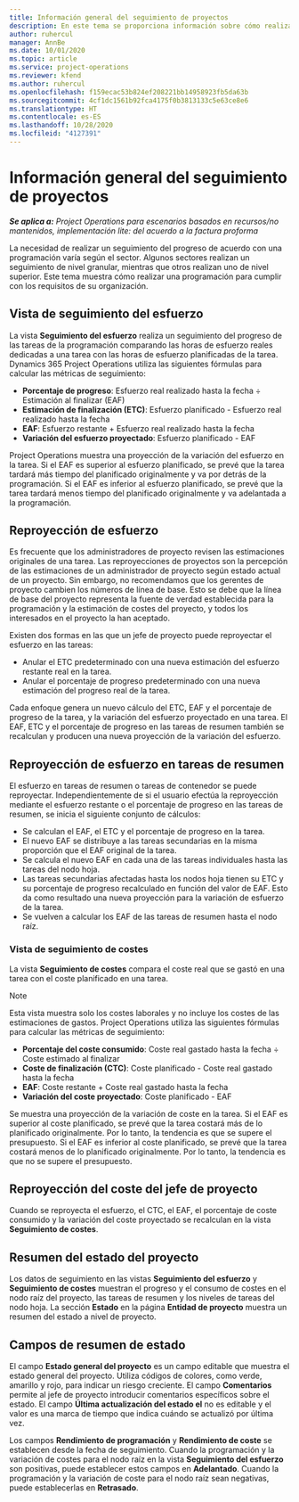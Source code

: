 ```yaml
---
title: Información general del seguimiento de proyectos
description: En este tema se proporciona información sobre cómo realizar un seguimiento del progreso y los costes del proyecto.
author: ruhercul
manager: AnnBe
ms.date: 10/01/2020
ms.topic: article
ms.service: project-operations
ms.reviewer: kfend
ms.author: ruhercul
ms.openlocfilehash: f159ecac53b824ef208221bb14958923fb5da63b
ms.sourcegitcommit: 4cf1dc1561b92fca4175f0b3813133c5e63ce8e6
ms.translationtype: HT
ms.contentlocale: es-ES
ms.lasthandoff: 10/28/2020
ms.locfileid: "4127391"
---
```

# <a name="project-tracking-overview"></a>Información general del seguimiento de proyectos

_**Se aplica a:** Project Operations para escenarios basados en recursos/no mantenidos, implementación lite: del acuerdo a la factura proforma_

La necesidad de realizar un seguimiento del progreso de acuerdo con una programación varía según el sector. Algunos sectores realizan un seguimiento de nivel granular, mientras que otros realizan uno de nivel superior. Este tema muestra cómo realizar una programación para cumplir con los requisitos de su organización.

## <a name="effort-tracking-view"></a>Vista de seguimiento del esfuerzo

La vista **Seguimiento del esfuerzo** realiza un seguimiento del progreso de las tareas de la programación comparando las horas de esfuerzo reales dedicadas a una tarea con las horas de esfuerzo planificadas de la tarea. Dynamics 365 Project Operations utiliza las siguientes fórmulas para calcular las métricas de seguimiento:

- **Porcentaje de progreso**: Esfuerzo real realizado hasta la fecha ÷ Estimación al finalizar (EAF) 
- **Estimación de finalización (ETC)**: Esfuerzo planificado - Esfuerzo real realizado hasta la fecha 
- **EAF**: Esfuerzo restante + Esfuerzo real realizado hasta la fecha 
- **Variación del esfuerzo proyectado**: Esfuerzo planificado - EAF

Project Operations muestra una proyección de la variación del esfuerzo en la tarea. Si el EAF es superior al esfuerzo planificado, se prevé que la tarea tardará más tiempo del planificado originalmente y va por detrás de la programación. Si el EAF es inferior al esfuerzo planificado, se prevé que la tarea tardará menos tiempo del planificado originalmente y va adelantada a la programación.

## <a name="reprojecting-effort"></a>Reproyección de esfuerzo

Es frecuente que los administradores de proyecto revisen las estimaciones originales de una tarea. Las reproyecciones de proyectos son la percepción de las estimaciones de un administrador de proyecto según estado actual de un proyecto. Sin embargo, no recomendamos que los gerentes de proyecto cambien los números de línea de base. Esto se debe que la línea de base del proyecto representa la fuente de verdad establecida para la programación y la estimación de costes del proyecto, y todos los interesados en el proyecto la han aceptado.

Existen dos formas en las que un jefe de proyecto puede reproyectar el esfuerzo en las tareas:

- Anular el ETC predeterminado con una nueva estimación del esfuerzo restante real en la tarea. 
- Anular el porcentaje de progreso predeterminado con una nueva estimación del progreso real de la tarea.

Cada enfoque genera un nuevo cálculo del ETC, EAF y el porcentaje de progreso de la tarea, y la variación del esfuerzo proyectado en una tarea. El EAF, ETC y el porcentaje de progreso en las tareas de resumen también se recalculan y producen una nueva proyección de la variación del esfuerzo.

## <a name="reprojection-of-effort-on-summary-tasks"></a>Reproyección de esfuerzo en tareas de resumen

El esfuerzo en tareas de resumen o tareas de contenedor se puede reproyectar. Independientemente de si el usuario efectúa la reproyección mediante el esfuerzo restante o el porcentaje de progreso en las tareas de resumen, se inicia el siguiente conjunto de cálculos:

- Se calculan el EAF, el ETC y el porcentaje de progreso en la tarea.
- El nuevo EAF se distribuye a las tareas secundarias en la misma proporción que el EAF original de la tarea.
- Se calcula el nuevo EAF en cada una de las tareas individuales hasta las tareas del nodo hoja. 
- Las tareas secundarias afectadas hasta los nodos hoja tienen su ETC y su porcentaje de progreso recalculado en función del valor de EAF. Esto da como resultado una nueva proyección para la variación de esfuerzo de la tarea. 
- Se vuelven a calcular los EAF de las tareas de resumen hasta el nodo raíz.

### <a name="cost-tracking-view"></a>Vista de seguimiento de costes 

La vista **Seguimiento de costes** compara el coste real que se gastó en una tarea con el coste planificado en una tarea. 

> [!NOTE]
> Esta vista muestra solo los costes laborales y no incluye los costes de las estimaciones de gastos. Project Operations utiliza las siguientes fórmulas para calcular las métricas de seguimiento:

- **Porcentaje del coste consumido**: Coste real gastado hasta la fecha ÷ Coste estimado al finalizar
- **Coste de finalización (CTC)**: Coste planificado - Coste real gastado hasta la fecha
- **EAF**: Coste restante + Coste real gastado hasta la fecha
- **Variación del coste proyectado**: Coste planificado - EAF

Se muestra una proyección de la variación de coste en la tarea. Si el EAF es superior al coste planificado, se prevé que la tarea costará más de lo planificado originalmente. Por lo tanto, la tendencia es que se supere el presupuesto. Si el EAF es inferior al coste planificado, se prevé que la tarea costará menos de lo planificado originalmente. Por lo tanto, la tendencia es que no se supere el presupuesto.

## <a name="project-managers-reprojection-of-cost"></a>Reproyección del coste del jefe de proyecto

Cuando se reproyecta el esfuerzo, el CTC, el EAF, el porcentaje de coste consumido y la variación del coste proyectado se recalculan en la vista **Seguimiento de costes**.

## <a name="project-status-summary"></a>Resumen del estado del proyecto

Los datos de seguimiento en las vistas **Seguimiento del esfuerzo** y **Seguimiento de costes** muestran el progreso y el consumo de costes en el nodo raíz del proyecto, las tareas de resumen y los niveles de tareas del nodo hoja. La sección **Estado** en la página **Entidad de proyecto** muestra un resumen del estado a nivel de proyecto.

## <a name="status-summary-fields"></a>Campos de resumen de estado

El campo **Estado general del proyecto** es un campo editable que muestra el estado general del proyecto. Utiliza códigos de colores, como verde, amarillo y rojo, para indicar un riesgo creciente. El campo **Comentarios** permite al jefe de proyecto introducir comentarios específicos sobre el estado. El campo **Última actualización del estado el** no es editable y el valor es una marca de tiempo que indica cuándo se actualizó por última vez.

Los campos **Rendimiento de programación** y **Rendimiento de coste** se establecen desde la fecha de seguimiento. Cuando la programación y la variación de costes para el nodo raíz en la vista **Seguimiento del esfuerzo** son positivas, puede establecer estos campos en **Adelantado**. Cuando la programación y la variación de coste para el nodo raíz sean negativas, puede establecerlas en **Retrasado**.
